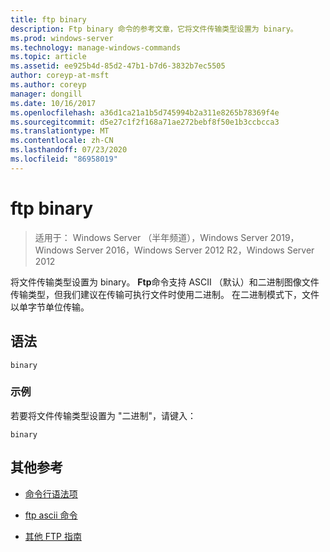 ```yaml
---
title: ftp binary
description: Ftp binary 命令的参考文章，它将文件传输类型设置为 binary。
ms.prod: windows-server
ms.technology: manage-windows-commands
ms.topic: article
ms.assetid: ee925b4d-85d2-47b1-b7d6-3832b7ec5505
author: coreyp-at-msft
ms.author: coreyp
manager: dongill
ms.date: 10/16/2017
ms.openlocfilehash: a36d1ca21a1b5d745994b2a311e8265b78369f4e
ms.sourcegitcommit: d5e27c1f2f168a71ae272bebf8f50e1b3ccbcca3
ms.translationtype: MT
ms.contentlocale: zh-CN
ms.lasthandoff: 07/23/2020
ms.locfileid: "86958019"
---
```

# <a name="ftp-binary"></a>ftp binary

> 适用于： Windows Server （半年频道），Windows Server 2019，Windows Server 2016，Windows Server 2012 R2，Windows Server 2012

将文件传输类型设置为 binary。 **Ftp**命令支持 ASCII （默认）和二进制图像文件传输类型，但我们建议在传输可执行文件时使用二进制。 在二进制模式下，文件以单字节单位传输。

## <a name="syntax"></a>语法

```
binary
```

### <a name="examples"></a>示例

若要将文件传输类型设置为 "二进制"，请键入：

```
binary
```

## <a name="additional-references"></a>其他参考

- [命令行语法项](command-line-syntax-key.md)

- [ftp ascii 命令](ftp-ascii.md)

- [其他 FTP 指南](/previous-versions/orphan-topics/ws.10/cc756013(v=ws.10))

